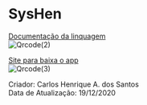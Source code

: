 # SysHen

<a href="https://carloshenrique13.github.io/SysHen/index.html" >Documentação da linquagem</a><br>
![Qrcode(2)](https://user-images.githubusercontent.com/62728022/102691934-debecc00-41ee-11eb-9a5f-d2b5084e19dc.png)

<a href="http://syshen.epizy.com/?i=1" >Site para baixa o app</a><br>
![Qrcode(3)](https://user-images.githubusercontent.com/62728022/102691936-e5e5da00-41ee-11eb-9c28-75a4a9448467.png)

Criador: Carlos Henrique A. dos Santos<br>
Data de Atualização: 19/12/2020
